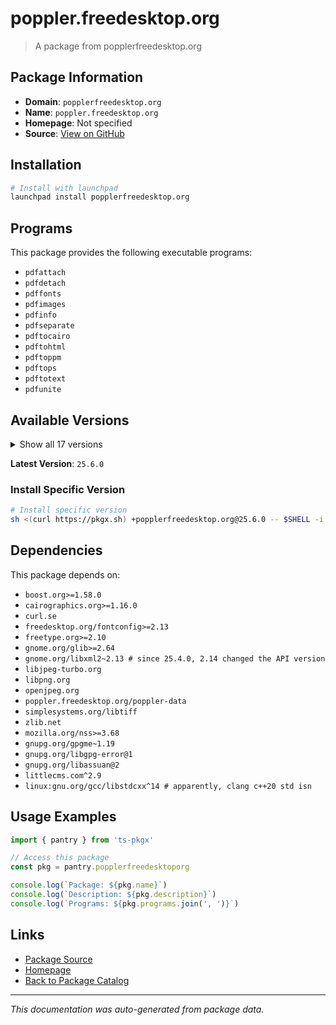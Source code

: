 # poppler.freedesktop.org

> A package from popplerfreedesktop.org

## Package Information

- **Domain**: `popplerfreedesktop.org`
- **Name**: `poppler.freedesktop.org`
- **Homepage**: Not specified
- **Source**: [View on GitHub](https://github.com/pkgxdev/pantry/tree/main/projects/poppler.freedesktop.org/package.yml)

## Installation

```bash
# Install with launchpad
launchpad install popplerfreedesktop.org
```

## Programs

This package provides the following executable programs:

- `pdfattach`
- `pdfdetach`
- `pdffonts`
- `pdfimages`
- `pdfinfo`
- `pdfseparate`
- `pdftocairo`
- `pdftohtml`
- `pdftoppm`
- `pdftops`
- `pdftotext`
- `pdfunite`

## Available Versions

<details>
<summary>Show all 17 versions</summary>

- `25.6.0`, `25.5.0`, `25.4.0`, `25.3.0`, `25.2.0`
- `25.1.0`, `24.12.0`, `24.11.0`, `24.10.0`, `24.9.0`
- `24.8.0`, `24.7.0`, `24.6.1`, `24.6.0`, `24.5.0`
- `24.4.0`, `22.12.0`

</details>

**Latest Version**: `25.6.0`

### Install Specific Version

```bash
# Install specific version
sh <(curl https://pkgx.sh) +popplerfreedesktop.org@25.6.0 -- $SHELL -i
```

## Dependencies

This package depends on:

- `boost.org>=1.58.0`
- `cairographics.org>=1.16.0`
- `curl.se`
- `freedesktop.org/fontconfig>=2.13`
- `freetype.org>=2.10`
- `gnome.org/glib>=2.64`
- `gnome.org/libxml2~2.13 # since 25.4.0, 2.14 changed the API version`
- `libjpeg-turbo.org`
- `libpng.org`
- `openjpeg.org`
- `poppler.freedesktop.org/poppler-data`
- `simplesystems.org/libtiff`
- `zlib.net`
- `mozilla.org/nss>=3.68`
- `gnupg.org/gpgme~1.19`
- `gnupg.org/libgpg-error@1`
- `gnupg.org/libassuan@2`
- `littlecms.com^2.9`
- `linux:gnu.org/gcc/libstdcxx^14 # apparently, clang c++20 std isn`

## Usage Examples

```typescript
import { pantry } from 'ts-pkgx'

// Access this package
const pkg = pantry.popplerfreedesktoporg

console.log(`Package: ${pkg.name}`)
console.log(`Description: ${pkg.description}`)
console.log(`Programs: ${pkg.programs.join(', ')}`)
```

## Links

- [Package Source](https://github.com/pkgxdev/pantry/tree/main/projects/poppler.freedesktop.org/package.yml)
- [Homepage](#)
- [Back to Package Catalog](../package-catalog.md)

---

*This documentation was auto-generated from package data.*
